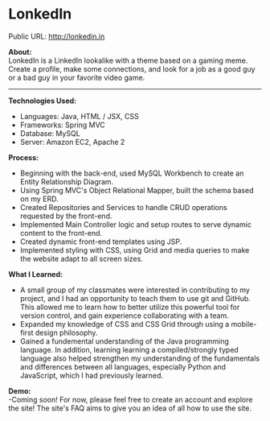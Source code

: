 # LonkedIn
Public URL: http://lonkedin.in</br>

<strong>About:</strong></br>
LonkedIn is a LinkedIn lookalike with a theme based on a gaming meme. Create a profile, make some connections, and look for a job as a good guy or a bad guy in your favorite video game.</br>
<hr>
<strong>Technologies Used:</strong>
<ul>
  <li> Languages: Java, HTML / JSX, CSS
  <li> Frameworks: Spring MVC
  <li> Database: MySQL
  <li> Server: Amazon EC2, Apache 2
 </ul>

<strong>Process:</strong></br>
<ul>
  <li> Beginning with the back-end, used MySQL Workbench to create an Entity Relationship Diagram.</br>
  <li> Using Spring MVC's Object Relational Mapper, built the schema based on my ERD.</br>
  <li> Created Repositories and Services to handle CRUD operations requested by the front-end.</br>
  <li> Implemented Main Controller logic and setup routes to serve dynamic content to the front-end.</br>
  <li> Created dynamic front-end templates using JSP.</br>
  <li> Implemented styling with CSS, using Grid and media queries to make the website adapt to all screen sizes.</br>
</ul>

<strong>What I Learned:</strong></br>
<ul>
  <li> A small group of my classmates were interested in contributing to my project, and I had an opportunity to teach them to use git and GitHub. This allowed me to learn how to better utilize this powerful tool for version control, and gain experience collaborating with a team.</br>
  <li> Expanded my knowledge of CSS and CSS Grid through using a mobile-first design philosophy.</br>
  <li> Gained a fundemental understanding of the Java programming language. In addition, learning learning a compiled/strongly typed language also helped strengthen my understanding of the fundamentals and differences between all languages, especially Python and JavaScript, which I had previously learned.</br>
</ul>

<strong>Demo:</strong></br>
-Coming soon! For now, please feel free to create an account and explore the site! The site's FAQ aims to give you an idea of all how to use the site.</br>
